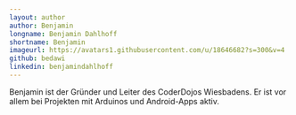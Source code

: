 ```yaml
---
layout: author
author: Benjamin
longname: Benjamin Dahlhoff
shortname: Benjamin
imageurl: https://avatars1.githubusercontent.com/u/18646682?s=300&v=4
github: bedawi
linkedin: benjamindahlhoff
---
```


Benjamin ist der Gründer und Leiter des CoderDojos Wiesbadens.
Er ist vor allem bei Projekten mit Arduinos und Android-Apps aktiv.
